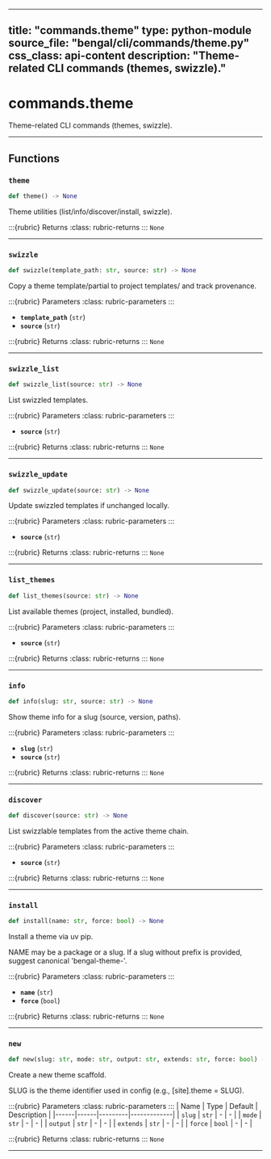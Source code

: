 
---
title: "commands.theme"
type: python-module
source_file: "bengal/cli/commands/theme.py"
css_class: api-content
description: "Theme-related CLI commands (themes, swizzle)."
---

# commands.theme

Theme-related CLI commands (themes, swizzle).

---


## Functions

### `theme`
```python
def theme() -> None
```

Theme utilities (list/info/discover/install, swizzle).



:::{rubric} Returns
:class: rubric-returns
:::
`None`




---
### `swizzle`
```python
def swizzle(template_path: str, source: str) -> None
```

Copy a theme template/partial to project templates/ and track provenance.



:::{rubric} Parameters
:class: rubric-parameters
:::
- **`template_path`** (`str`)
- **`source`** (`str`)

:::{rubric} Returns
:class: rubric-returns
:::
`None`




---
### `swizzle_list`
```python
def swizzle_list(source: str) -> None
```

List swizzled templates.



:::{rubric} Parameters
:class: rubric-parameters
:::
- **`source`** (`str`)

:::{rubric} Returns
:class: rubric-returns
:::
`None`




---
### `swizzle_update`
```python
def swizzle_update(source: str) -> None
```

Update swizzled templates if unchanged locally.



:::{rubric} Parameters
:class: rubric-parameters
:::
- **`source`** (`str`)

:::{rubric} Returns
:class: rubric-returns
:::
`None`




---
### `list_themes`
```python
def list_themes(source: str) -> None
```

List available themes (project, installed, bundled).



:::{rubric} Parameters
:class: rubric-parameters
:::
- **`source`** (`str`)

:::{rubric} Returns
:class: rubric-returns
:::
`None`




---
### `info`
```python
def info(slug: str, source: str) -> None
```

Show theme info for a slug (source, version, paths).



:::{rubric} Parameters
:class: rubric-parameters
:::
- **`slug`** (`str`)
- **`source`** (`str`)

:::{rubric} Returns
:class: rubric-returns
:::
`None`




---
### `discover`
```python
def discover(source: str) -> None
```

List swizzlable templates from the active theme chain.



:::{rubric} Parameters
:class: rubric-parameters
:::
- **`source`** (`str`)

:::{rubric} Returns
:class: rubric-returns
:::
`None`




---
### `install`
```python
def install(name: str, force: bool) -> None
```

Install a theme via uv pip.

NAME may be a package or a slug. If a slug without prefix is provided,
suggest canonical 'bengal-theme-<slug>'.



:::{rubric} Parameters
:class: rubric-parameters
:::
- **`name`** (`str`)
- **`force`** (`bool`)

:::{rubric} Returns
:class: rubric-returns
:::
`None`




---
### `new`
```python
def new(slug: str, mode: str, output: str, extends: str, force: bool) -> None
```

Create a new theme scaffold.

SLUG is the theme identifier used in config (e.g., [site].theme = SLUG).



:::{rubric} Parameters
:class: rubric-parameters
:::
| Name | Type | Default | Description |
|------|------|---------|-------------|
| `slug` | `str` | - | - |
| `mode` | `str` | - | - |
| `output` | `str` | - | - |
| `extends` | `str` | - | - |
| `force` | `bool` | - | - |

:::{rubric} Returns
:class: rubric-returns
:::
`None`




---
